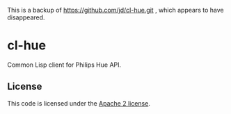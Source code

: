 This is a backup of https://github.com/jd/cl-hue.git , which appears to have disappeared.

cl-hue
======

Common Lisp client for Philips Hue API.

License
-------

This code is licensed under the
[Apache 2 license](http://www.apache.org/licenses/LICENSE-2.0).

